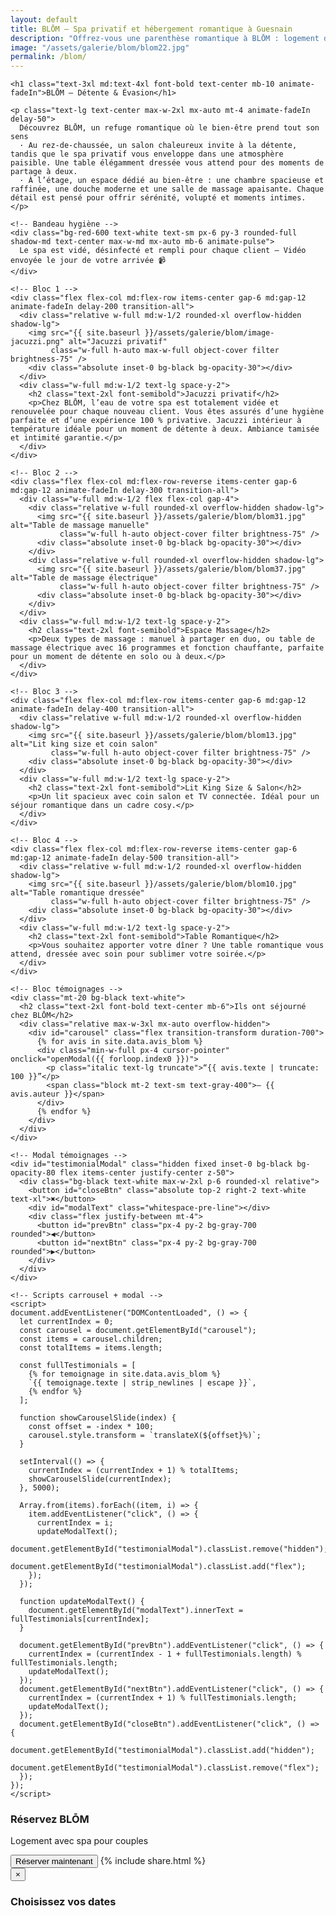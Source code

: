 ```yaml
---
layout: default
title: BLŌM – Spa privatif et hébergement romantique à Guesnain
description: "Offrez-vous une parenthèse romantique à BLŌM : logement de charme, spa privatif, détente et petit‑déjeuner inclus."
image: "/assets/galerie/blom/blom22.jpg"
permalink: /blom/
---
```


<section class="bg-black text-white py-12 px-4 w-full overflow-x-hidden">
  <div class="max-w-6xl mx-auto space-y-16">

    <h1 class="text-3xl md:text-4xl font-bold text-center mb-10 animate-fadeIn">BLŌM – Détente & Évasion</h1>

    <p class="text-lg text-center max-w-2xl mx-auto mt-4 animate-fadeIn delay-50">
      Découvrez BLŌM, un refuge romantique où le bien‑être prend tout son sens
      · Au rez-de-chaussée, un salon chaleureux invite à la détente, tandis que le spa privatif vous enveloppe dans une atmosphère paisible. Une table élégamment dressée vous attend pour des moments de partage à deux.
      · À l’étage, un espace dédié au bien-être : une chambre spacieuse et raffinée, une douche moderne et une salle de massage apaisante. Chaque détail est pensé pour offrir sérénité, volupté et moments intimes.
    </p>

    <!-- Bandeau hygiène -->
    <div class="bg-red-600 text-white text-sm px-6 py-3 rounded-full shadow-md text-center max-w-md mx-auto mb-6 animate-pulse">
      Le spa est vidé, désinfecté et rempli pour chaque client – Vidéo envoyée le jour de votre arrivée 📹
    </div>

    <!-- Bloc 1 -->
    <div class="flex flex-col md:flex-row items-center gap-6 md:gap-12 animate-fadeIn delay-200 transition-all">
      <div class="relative w-full md:w-1/2 rounded-xl overflow-hidden shadow-lg">
        <img src="{{ site.baseurl }}/assets/galerie/blom/image-jacuzzi.png" alt="Jacuzzi privatif"
             class="w-full h-auto max-w-full object-cover filter brightness-75" />
        <div class="absolute inset-0 bg-black bg-opacity-30"></div>
      </div>
      <div class="w-full md:w-1/2 text-lg space-y-2">
        <h2 class="text-2xl font-semibold">Jacuzzi privatif</h2>
        <p>Chez BLŌM, l’eau de votre spa est totalement vidée et renouvelée pour chaque nouveau client. Vous êtes assurés d’une hygiène parfaite et d’une expérience 100 % privative. Jacuzzi intérieur à température idéale pour un moment de détente à deux. Ambiance tamisée et intimité garantie.</p>
      </div>
    </div>

    <!-- Bloc 2 -->
    <div class="flex flex-col md:flex-row-reverse items-center gap-6 md:gap-12 animate-fadeIn delay-300 transition-all">
      <div class="w-full md:w-1/2 flex flex-col gap-4">
        <div class="relative w-full rounded-xl overflow-hidden shadow-lg">
          <img src="{{ site.baseurl }}/assets/galerie/blom/blom31.jpg" alt="Table de massage manuelle"
               class="w-full h-auto object-cover filter brightness-75" />
          <div class="absolute inset-0 bg-black bg-opacity-30"></div>
        </div>
        <div class="relative w-full rounded-xl overflow-hidden shadow-lg">
          <img src="{{ site.baseurl }}/assets/galerie/blom/blom37.jpg" alt="Table de massage électrique"
               class="w-full h-auto object-cover filter brightness-75" />
          <div class="absolute inset-0 bg-black bg-opacity-30"></div>
        </div>
      </div>
      <div class="w-full md:w-1/2 text-lg space-y-2">
        <h2 class="text-2xl font-semibold">Espace Massage</h2>
        <p>Deux types de massage : manuel à partager en duo, ou table de massage électrique avec 16 programmes et fonction chauffante, parfaite pour un moment de détente en solo ou à deux.</p>
      </div>
    </div>

    <!-- Bloc 3 -->
    <div class="flex flex-col md:flex-row items-center gap-6 md:gap-12 animate-fadeIn delay-400 transition-all">
      <div class="relative w-full md:w-1/2 rounded-xl overflow-hidden shadow-lg">
        <img src="{{ site.baseurl }}/assets/galerie/blom/blom13.jpg" alt="Lit king size et coin salon"
             class="w-full h-auto object-cover filter brightness-75" />
        <div class="absolute inset-0 bg-black bg-opacity-30"></div>
      </div>
      <div class="w-full md:w-1/2 text-lg space-y-2">
        <h2 class="text-2xl font-semibold">Lit King Size & Salon</h2>
        <p>Un lit spacieux avec coin salon et TV connectée. Idéal pour un séjour romantique dans un cadre cosy.</p>
      </div>
    </div>

    <!-- Bloc 4 -->
    <div class="flex flex-col md:flex-row-reverse items-center gap-6 md:gap-12 animate-fadeIn delay-500 transition-all">
      <div class="relative w-full md:w-1/2 rounded-xl overflow-hidden shadow-lg">
        <img src="{{ site.baseurl }}/assets/galerie/blom/blom10.jpg" alt="Table romantique dressée"
             class="w-full h-auto object-cover filter brightness-75" />
        <div class="absolute inset-0 bg-black bg-opacity-30"></div>
      </div>
      <div class="w-full md:w-1/2 text-lg space-y-2">
        <h2 class="text-2xl font-semibold">Table Romantique</h2>
        <p>Vous souhaitez apporter votre dîner ? Une table romantique vous attend, dressée avec soin pour sublimer votre soirée.</p>
      </div>
    </div>

    <!-- Bloc témoignages -->
    <div class="mt-20 bg-black text-white">
      <h2 class="text-2xl font-bold text-center mb-6">Ils ont séjourné chez BLŌM</h2>
      <div class="relative max-w-3xl mx-auto overflow-hidden">
        <div id="carousel" class="flex transition-transform duration-700">
          {% for avis in site.data.avis_blom %}
          <div class="min-w-full px-4 cursor-pointer" onclick="openModal({{ forloop.index0 }})">
            <p class="italic text-lg truncate">“{{ avis.texte | truncate: 100 }}”</p>
            <span class="block mt-2 text-sm text-gray-400">– {{ avis.auteur }}</span>
          </div>
          {% endfor %}
        </div>
      </div>
    </div>

    <!-- Modal témoignages -->
    <div id="testimonialModal" class="hidden fixed inset-0 bg-black bg-opacity-80 flex items-center justify-center z-50">
      <div class="bg-black text-white max-w-2xl p-6 rounded-xl relative">
        <button id="closeBtn" class="absolute top-2 right-2 text-white text-xl">✖</button>
        <div id="modalText" class="whitespace-pre-line"></div>
        <div class="flex justify-between mt-4">
          <button id="prevBtn" class="px-4 py-2 bg-gray-700 rounded">◀</button>
          <button id="nextBtn" class="px-4 py-2 bg-gray-700 rounded">▶</button>
        </div>
      </div>
    </div>

    <!-- Scripts carrousel + modal -->
    <script>
    document.addEventListener("DOMContentLoaded", () => {
      let currentIndex = 0;
      const carousel = document.getElementById("carousel");
      const items = carousel.children;
      const totalItems = items.length;

      const fullTestimonials = [
        {% for temoignage in site.data.avis_blom %}
        `{{ temoignage.texte | strip_newlines | escape }}`,
        {% endfor %}
      ];

      function showCarouselSlide(index) {
        const offset = -index * 100;
        carousel.style.transform = `translateX(${offset}%)`;
      }

      setInterval(() => {
        currentIndex = (currentIndex + 1) % totalItems;
        showCarouselSlide(currentIndex);
      }, 5000);

      Array.from(items).forEach((item, i) => {
        item.addEventListener("click", () => {
          currentIndex = i;
          updateModalText();
          document.getElementById("testimonialModal").classList.remove("hidden");
          document.getElementById("testimonialModal").classList.add("flex");
        });
      });

      function updateModalText() {
        document.getElementById("modalText").innerText = fullTestimonials[currentIndex];
      }

      document.getElementById("prevBtn").addEventListener("click", () => {
        currentIndex = (currentIndex - 1 + fullTestimonials.length) % fullTestimonials.length;
        updateModalText();
      });
      document.getElementById("nextBtn").addEventListener("click", () => {
        currentIndex = (currentIndex + 1) % fullTestimonials.length;
        updateModalText();
      });
      document.getElementById("closeBtn").addEventListener("click", () => {
        document.getElementById("testimonialModal").classList.add("hidden");
        document.getElementById("testimonialModal").classList.remove("flex");
      });
    });
    </script>
<!-- Appel à l'action : Réserver BLŌM -->
<div class="mt-16 bg-white text-black py-6 px-4 text-center rounded-xl shadow-xl max-w-4xl mx-auto">
  <h3 class="text-2xl font-bold mb-2">Réservez BLŌM</h3>
  <p class="mb-4">Logement avec spa pour couples</p>

  <div class="flex flex-col sm:flex-row sm:justify-center gap-4 mt-4">
    <button onclick="openCalendarBlom()" class="inline-block bg-black text-white px-6 py-3 rounded-full font-semibold shadow hover:bg-gray-800 transition">
      Réserver maintenant
    </button>
    {% include share.html %}
  </div>
</div>

<!-- Modal calendrier BLŌM -->
<div id="calendarModalBlom" class="fixed inset-0 bg-black bg-opacity-80 hidden items-center justify-center z-50 px-4" onclick="closeCalendarBlom(event)">
  <div class="bg-white rounded-xl shadow-xl relative w-full max-w-4xl mx-auto p-4" onclick="event.stopPropagation()">
    <button onclick="closeCalendarBlom()" class="absolute top-2 right-4 text-2xl font-bold text-gray-600 hover:text-black">&times;</button>
    <h3 class="text-xl font-bold text-center mt-2 mb-4">Choisissez vos dates</h3>
    <div id="calendar-blom" class="w-full h-[400px] md:h-[500px]"></div>
  </div>
</div>

<!-- FullCalendar CSS & JS -->
<link href="https://cdn.jsdelivr.net/npm/fullcalendar@6.1.11/index.global.min.css" rel="stylesheet">
<script src="https://cdn.jsdelivr.net/npm/fullcalendar@6.1.11/index.global.min.js"></script>

<script>
let calendarInitializedBlom = false;

async function openCalendarBlom() {
  const modal = document.getElementById("calendarModalBlom");
  modal.classList.remove("hidden");
  modal.classList.add("flex");

  if (!calendarInitializedBlom) {
    const calendarEl = document.getElementById("calendar-blom");

    try {
      const res = await fetch('https://calendrier-proxy-production-231c.up.railway.app/api/reservations/BLOM');
      const events = await res.json();

      const calendar = new FullCalendar.Calendar(calendarEl, {
        initialView: 'dayGridMonth',
        locale: 'fr',               // jours et mois en français
        height: "auto",
        contentHeight: 500,
        aspectRatio: 1.35,
        headerToolbar: {
          left: 'prev,next today',
          center: 'title',
          right: '' 
        },
        dayHeaderFormat: { weekday: 'short' }, // Lun, Mar, Mer...
        events: events.map(e => ({
          title: e.title || e.summary,
          start: e.start,
          end: e.end,
          allDay: true
        })),
        eventDisplay: 'block', // les événements seront visibles
        eventColor: '#ff4d4d'
      });

      calendar.render();
      calendarInitializedBlom = true;
    } catch (err) {
      console.error('Impossible de charger le calendrier. Vérifiez la connexion au serveur.', err);
      alert('Impossible de charger le calendrier. Vérifiez la connexion au serveur.');
    }
  }
}

function closeCalendarBlom(event) {
  if (!event || event.target.id === "calendarModalBlom") {
    const modal = document.getElementById("calendarModalBlom");
    modal.classList.add("hidden");
    modal.classList.remove("flex");
  }
}
</script>

